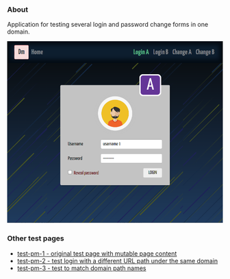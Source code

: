 ### About

Application for testing several login and password change forms in one domain.

![](src/assets/previews/2021-12-06_2-09-30.png)

### Other test pages

* [test-pm-1 - original test page with mutable page content](https://github.com/maxzz/test-pm)
* [test-pm-2 - test login with a different URL path under the same domain](https://github.com/maxzz/test-pm-second)
* [test-pm-3 - test to match domain path names](https://github.com/maxzz/test-pm-domain-logins)
